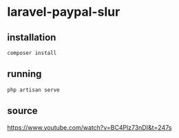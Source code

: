 # laravel-paypal-slur

## installation

`composer install`

## running

`php artisan serve`

## source

https://www.youtube.com/watch?v=BC4Plz73nDI&t=247s
